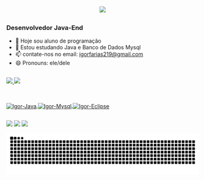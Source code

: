 <h1 align="center">
    <img src="https://readme-typing-svg.herokuapp.com/?font=Righteous&size=35&center=true&vCenter=true&width=500&height=70&duration=4000&lines=Olá!+👋;+Sou+Igor+Perdigão+Farias!;" />
</h1>
<h3>Desenvolvedor Java-End </h3>



- 🔭 Hoje sou aluno de programação
- 🌱 Estou estudando Java e Banco de Dados Mysql
- 📫 contate-nos no email: igorfarias219@gmail.com 
- 😄 Pronouns: ele/dele

##

<div>
  <a href="https://github.com/igorpfarias"> 
<img height="42%" src="https://github-readme-stats.vercel.app/api?username=igorpfarias&show_icons=true&theme=dark&include_all_commits=true&count_private=true"/>
  <img height="50%
" src="https://github-readme-stats.vercel.app/api/top-langs/?username=igorpfarias&layout=compact&langs_count=16&theme=dark"/>
</div>

##

<div style="display: inline_block"><br>
  <img align="center" alt="Igor-Java" height="30" width="40" src="https://cdn.jsdelivr.net/gh/devicons/devicon@latest/icons/java/java-original.svg">
  <img align="center" alt="Igor-Mysql" height="30" width="40" src="https://cdn.jsdelivr.net/gh/devicons/devicon@latest/icons/mysql/mysql-original.svg">
  <img align="center" alt="Igor-Eclipse" height="30" width="40" src="https://cdn.jsdelivr.net/gh/devicons/devicon@latest/icons/eclipse/eclipse-original-wordmark.svg">
</div>

##

<div>
  <a href="https://instagram.com/igorpfarias" target="_blank"><img src="https://img.shields.io/badge/-Instagram-%23E4405F?style=for-the-badge&logo=instagram&logoColor=white" target="_blank"></a>
  <a href = "mailto:igorfarias219@gmail.com"><img src="https://img.shields.io/badge/Gmail-D14836?style=for-the-badge&logo=gmail&logoColor=white" target="_blank"></a>
  <a href="https://www.linkedin.com/in/igor-perdigão-farias-8464aa80" target="_blank"><img src="https://img.shields.io/badge/-LinkedIn-%230077B5?style=for-the-badge&logo=linkedin&logoColor=white" target="_blank"></a>   
</div>

![Snake animation](https://github.com/igorpfarias/igorpfarias/blob/output/github-contribution-grid-snake.svg)
